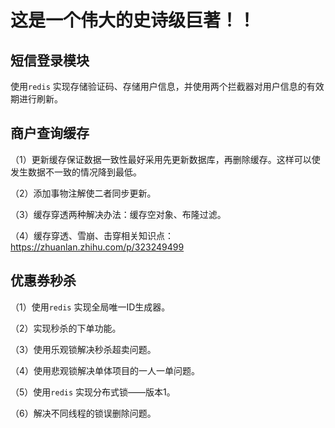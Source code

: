 # 这是一个伟大的史诗级巨著！！

## 短信登录模块
使用`redis` 实现存储验证码、存储用户信息，并使用两个拦截器对用户信息的有效期进行刷新。

## 商户查询缓存
（1）更新缓存保证数据一致性最好采用先更新数据库，再删除缓存。这样可以使发生数据不一致的情况降到最低。

（2）添加事物注解使二者同步更新。

（3）缓存穿透两种解决办法：缓存空对象、布隆过滤。

（4）缓存穿透、雪崩、击穿相关知识点：https://zhuanlan.zhihu.com/p/323249499

## 优惠券秒杀
（1）使用`redis` 实现全局唯一ID生成器。

（2）实现秒杀的下单功能。

（3）使用乐观锁解决秒杀超卖问题。

（4）使用悲观锁解决单体项目的一人一单问题。

（5）使用`redis` 实现分布式锁——版本1。

（6）解决不同线程的锁误删除问题。



